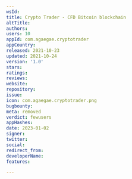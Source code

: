 ```yaml
---
wsId: 
title: Crypto Trader - CFD Bitcoin blockchain
altTitle: 
authors: 
users: 10
appId: com.agaegae.cryptotrader
appCountry: 
released: 2021-10-23
updated: 2021-10-24
version: '1.0'
stars: 
ratings: 
reviews: 
website: 
repository: 
issue: 
icon: com.agaegae.cryptotrader.png
bugbounty: 
meta: removed
verdict: fewusers
appHashes: 
date: 2023-01-02
signer: 
twitter: 
social: 
redirect_from: 
developerName: 
features: 

---
```


